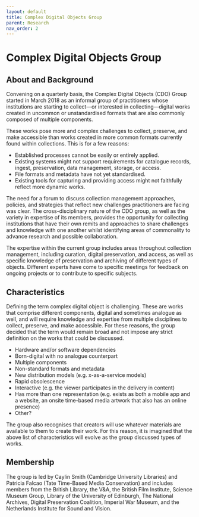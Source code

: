 ```yaml
---
layout: default
title: Complex Digital Objects Group
parent: Research
nav_order: 2
---
```


# Complex Digital Objects Group
## About and Background
Convening on a quarterly basis, the Complex Digital Objects (CDO) Group started in March 2018 as an informal group of practitioners whose institutions are starting to collect—or interested in collecting—digital works created in uncommon or unstandardised formats that are also commonly composed of multiple components. 

These works pose more and complex challenges to collect, preserve, and make accessible than works created in more common formats currently found within collections. This is for a few reasons: 
* Established processes cannot be easily or entirely applied. 
* Existing systems might not support requirements for catalogue records, ingest, preservation, data management, storage, or access. 
* File formats and metadata have not yet standardised.
* Existing tools for capturing and providing access might not faithfully reflect more dynamic works.

The need for a forum to discuss collection management approaches, policies, and strategies that reflect new challenges practitioners are facing was clear. The cross-disciplinary nature of the CDO group, as well as the variety in expertise of its members, provides the opportunity for collecting institutions that have their own remits and approaches to share challenges and knowledge with one another whilst identifying areas of commonality to advance research and possible collaboration. 

The expertise within the current group includes areas throughout collection management, including curation, digital preservation, and access, as well as specific knowledge of preservation and archiving of different types of objects. Different experts have come to specific meetings for feedback on ongoing projects or to contribute to specific subjects. 

## Characteristics
Defining the term complex digital object is challenging. These are works that comprise different components, digital and sometimes analogue as well, and will require knowledge and expertise from multiple disciplines to collect, preserve, and make accessible. For these reasons, the group decided that the term would remain broad and not impose any strict definition on the works that could be discussed. 

* Hardware and/or software dependencies 
* Born-digital with no analogue counterpart 
* Multiple components
* Non-standard formats and metadata 
* New distribution models (e.g. x-as-a-service models) 
* Rapid obsolescence
* Interactive (e.g. the viewer participates in the delivery in content)
* Has more than one representation (e.g. exists as both a mobile app and a website, an onsite time-based media artwork that also has an online presence) 
* Other? 

The group also recognises that creators will use whatever materials are available to them to create their work. For this reason, it is imagined that the above list of characteristics will evolve as the group discussed types of works.

## Membership

The group is led by Caylin Smith (Cambridge University Libraries) and Patricia Falcao (Tate Time-Based Media Conservation) and includes members from the British Library, the V&A, the British Film Institute, Science Museum Group, Library of the University of Edinburgh, The National Archives, Digital Preservation Coalition, Imperial War Museum, and the Netherlands Institute for Sound and Vision.